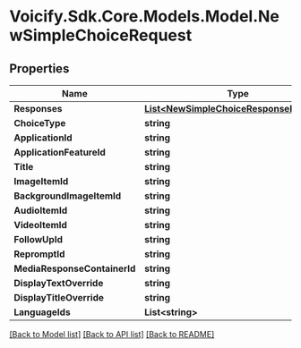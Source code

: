 # Voicify.Sdk.Core.Models.Model.NewSimpleChoiceRequest
## Properties

Name | Type | Description | Notes
------------ | ------------- | ------------- | -------------
**Responses** | [**List&lt;NewSimpleChoiceResponseRequest&gt;**](NewSimpleChoiceResponseRequest.md) |  | 
**ChoiceType** | **string** |  | 
**ApplicationId** | **string** |  | 
**ApplicationFeatureId** | **string** |  | 
**Title** | **string** |  | 
**ImageItemId** | **string** |  | [optional] 
**BackgroundImageItemId** | **string** |  | [optional] 
**AudioItemId** | **string** |  | [optional] 
**VideoItemId** | **string** |  | [optional] 
**FollowUpId** | **string** |  | [optional] 
**RepromptId** | **string** |  | [optional] 
**MediaResponseContainerId** | **string** |  | [optional] 
**DisplayTextOverride** | **string** |  | [optional] 
**DisplayTitleOverride** | **string** |  | [optional] 
**LanguageIds** | **List&lt;string&gt;** |  | [optional] 

[[Back to Model list]](../README.md#documentation-for-models) [[Back to API list]](../README.md#documentation-for-api-endpoints) [[Back to README]](../README.md)

